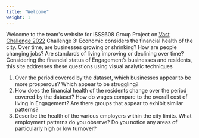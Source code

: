 ```yaml
---
title: "Welcome"
weight: 1
---
```


Welcome to the team's website for ISSS608 Group Project on [Vast Challenge 2022](https://vast-challenge.github.io/2022/) 
Challenge 3: Economic considers the financial health of the city.
Over time, are businesses growing or shrinking? How are people changing jobs? Are standards of living improving or declining over time?
Considering the financial status of Engagement’s businesses and residents, this site addresses these questions using visual analytic techniques

1. Over the period covered by the dataset, which businesses appear to be more prosperous? Which appear to be struggling? 
2. How does the financial health of the residents change over the period covered by the dataset? 
How do wages compare to the overall cost of living in Engagement? Are there groups that appear to exhibit similar patterns? 
3. Describe the health of the various employers within the city limits. What employment patterns do you observe?
Do you notice any areas of particularly high or low turnover? 